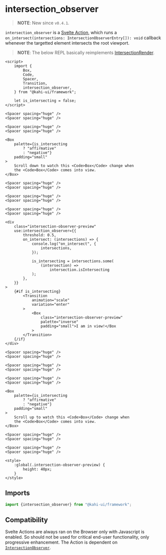 # intersection_observer

> **NOTE**: New since `v0.4.1`.

`intersection_observer` is a [Svelte Action](https://svelte.dev/docs#use_action), which runs a `on_intersect(intersections: IntersectionObserverEntry[]): void` callback whenever the targetted element intersects the root viewport.

> **NOTE**: The below REPL basically reimplements [IntersectionRender](../utilities/intersectionrender.md).

```svelte {title="intersection_observer Preview" mode="repl"}
<script>
    import {
        Box,
        Code,
        Spacer,
        Transition,
        intersection_observer,
    } from "@kahi-ui/framework";

    let is_intersecting = false;
</script>

<Spacer spacing="huge" />
<Spacer spacing="huge" />

<Spacer spacing="huge" />
<Spacer spacing="huge" />

<Box
    palette={is_intersecting
        ? "affirmative"
        : "negative"}
    padding="small"
>
    Scroll down to watch this <Code>Box</Code> change when
    the <Code>Box</Code> comes into view.
</Box>

<Spacer spacing="huge" />
<Spacer spacing="huge" />

<Spacer spacing="huge" />
<Spacer spacing="huge" />

<Spacer spacing="huge" />
<Spacer spacing="huge" />

<div
    class="intersection-observer-preview"
    use:intersection_observer={{
        threshold: 0.5,
        on_intersect: (intersections) => {
            console.log("on_intersect", {
                intersections,
            });

            is_intersecting = intersections.some(
                (intersection) =>
                    intersection.isIntersecting
            );
        },
    }}
>
    {#if is_intersecting}
        <Transition
            animation="scale"
            variation="enter"
        >
            <Box
                class="intersection-observer-preview"
                palette="inverse"
                padding="small">I am in view!</Box
            >
        </Transition>
    {/if}
</div>

<Spacer spacing="huge" />
<Spacer spacing="huge" />

<Spacer spacing="huge" />
<Spacer spacing="huge" />

<Spacer spacing="huge" />
<Spacer spacing="huge" />

<Box
    palette={is_intersecting
        ? "affirmative"
        : "negative"}
    padding="small"
>
    Scroll up to watch this <Code>Box</Code> change when
    the <Code>Box</Code> comes into view.
</Box>

<Spacer spacing="huge" />
<Spacer spacing="huge" />

<Spacer spacing="huge" />
<Spacer spacing="huge" />

<style>
    :global(.intersection-observer-preview) {
        height: 40px;
    }
</style>
```

## Imports

```javascript {title="intersection_observer Imports"}
import {intersection_observer} from "@kahi-ui/framework";
```

## Compatibility

Svelte Actions are always ran on the Browser only with Javascript is enabled. So should not be used for critical end-user functionality, only progressive enhancement. The Action is dependent on [`IntersectionObserver`](https://developer.mozilla.org/en-US/docs/Web/API/IntersectionObserver).
